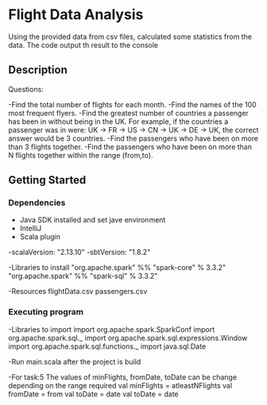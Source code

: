 # Flight Data Analysis

Using the provided data from csv files, calculated some statistics from the data. The code output th result to the console

## Description

Questions: 

-Find the total number of flights for each month.
-Find the names of the 100 most frequent flyers.
-Find the greatest number of countries a passenger has been in without being in the UK. For example, if the countries a passenger was in were: UK -> FR -> US -> CN -> UK -> DE -> UK, the correct answer would be 3 countries.
-Find the passengers who have been on more than 3 flights together.
-Find the passengers who have been on more than N flights together within the range (from,to).

## Getting Started


### Dependencies

- Java SDK installed and set jave environment 
- IntelliJ
- Scala plugin

-scalaVersion: "2.13.10"
-sbtVersion: "1.8.2"

-Libraries to install 
  "org.apache.spark" %% "spark-core" % 3.3.2"
  "org.apache.spark" %% "spark-sql" % 3.3.2"
  
-Resources
  flightData.csv
  passengers.csv

### Executing program

-Libraries to import
  import org.apache.spark.SparkConf
  import org.apache.spark.sql._
  import org.apache.spark.sql.expressions.Window
  import org.apache.spark.sql.functions._
  import java.sql.Date

-Run main.scala after the project is build

-For task:5
  The values of minFlights, fromDate, toDate can be change depending on the range required
      val minFlights = atleastNFlights
      val fromDate = from
      val toDate = date
      val toDate = date


